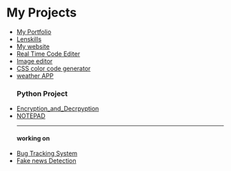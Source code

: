 <h1>My Projects </h1>


<ul>
  <li><a href="https://siddhartha.netlify.com/">My Portfolio</a></li>
  <li><a href="https://lenskills.netlify.com/">Lenskills</a></li>
  <li><a href="https://siddharth6.github.io/OURTutorials/">My website</a></li>
  <li><a href="https://siddharth6.github.io/OURTutorials/online.html">Real Time Code Editer</a></li>
  <li><a href ="https://imagefliter.netlify.com/"> Image editor </a></li>
  <li><a href="https://background.netlify.com/">CSS color code generator </a></li>
  <li><a href="https://weatherp.netlify.com/">weather APP</a></li>
  <h3>Python Project</h3>
  <li><a href= "https://github.com/Siddharth6/Encryption_and_Decrpyption">Encryption_and_Decrpyption</a></li>
  <li> <a href="https://github.com/Siddharth6/basic-notepad">NOTEPAD</a></li>
  <hr>
  <h4>working on</h4>
  <li><a href="#">Bug Tracking System</a></li>
  <li><a href="#">Fake news Detection </a></li>

</ul>
